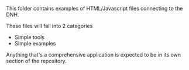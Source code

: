This folder contains examples of HTML/Javascript files connecting
to the DNH.

These files will fall into 2 categories
- Simple tools
- Simple examples


Anything that's a comprehensive application is expected to be 
in its own section of the repository.